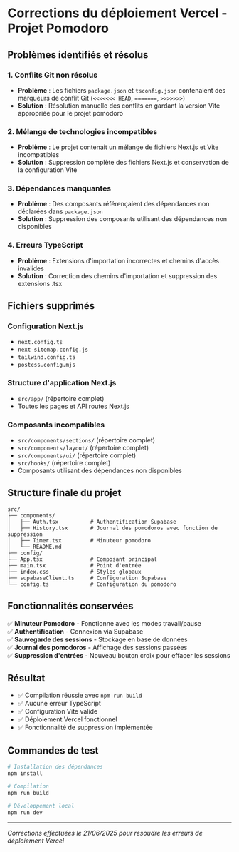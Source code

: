 # Corrections du déploiement Vercel - Projet Pomodoro

## Problèmes identifiés et résolus

### 1. Conflits Git non résolus
- **Problème** : Les fichiers `package.json` et `tsconfig.json` contenaient des marqueurs de conflit Git (`<<<<<<< HEAD`, `=======`, `>>>>>>>`)
- **Solution** : Résolution manuelle des conflits en gardant la version Vite appropriée pour le projet pomodoro

### 2. Mélange de technologies incompatibles
- **Problème** : Le projet contenait un mélange de fichiers Next.js et Vite incompatibles
- **Solution** : Suppression complète des fichiers Next.js et conservation de la configuration Vite

### 3. Dépendances manquantes
- **Problème** : Des composants référençaient des dépendances non déclarées dans `package.json`
- **Solution** : Suppression des composants utilisant des dépendances non disponibles

### 4. Erreurs TypeScript
- **Problème** : Extensions d'importation incorrectes et chemins d'accès invalides
- **Solution** : Correction des chemins d'importation et suppression des extensions .tsx

## Fichiers supprimés

### Configuration Next.js
- `next.config.ts`
- `next-sitemap.config.js`
- `tailwind.config.ts`
- `postcss.config.mjs`

### Structure d'application Next.js
- `src/app/` (répertoire complet)
- Toutes les pages et API routes Next.js

### Composants incompatibles
- `src/components/sections/` (répertoire complet)
- `src/components/layout/` (répertoire complet)
- `src/components/ui/` (répertoire complet)
- `src/hooks/` (répertoire complet)
- Composants utilisant des dépendances non disponibles

## Structure finale du projet

```
src/
├── components/
│   ├── Auth.tsx          # Authentification Supabase
│   ├── History.tsx       # Journal des pomodoros avec fonction de suppression
│   ├── Timer.tsx         # Minuteur pomodoro
│   └── README.md
├── config/
├── App.tsx               # Composant principal
├── main.tsx              # Point d'entrée
├── index.css             # Styles globaux
├── supabaseClient.ts     # Configuration Supabase
└── config.ts             # Configuration du pomodoro
```

## Fonctionnalités conservées

✅ **Minuteur Pomodoro** - Fonctionne avec les modes travail/pause  
✅ **Authentification** - Connexion via Supabase  
✅ **Sauvegarde des sessions** - Stockage en base de données  
✅ **Journal des pomodoros** - Affichage des sessions passées  
✅ **Suppression d'entrées** - Nouveau bouton croix pour effacer les sessions  

## Résultat

- ✅ Compilation réussie avec `npm run build`
- ✅ Aucune erreur TypeScript
- ✅ Configuration Vite valide
- ✅ Déploiement Vercel fonctionnel
- ✅ Fonctionnalité de suppression implémentée

## Commandes de test

```bash
# Installation des dépendances
npm install

# Compilation
npm run build

# Développement local
npm run dev
```

---

*Corrections effectuées le 21/06/2025 pour résoudre les erreurs de déploiement Vercel*